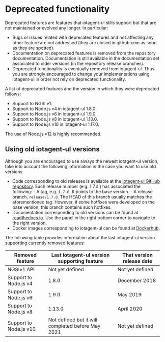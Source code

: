 # Deprecated functionality

Deprecated features are features that iotagent-ul stills support but that are not maintained or evolved any longer. In
particular:

-   Bugs or issues related with deprecated features and not affecting any other feature are not addressed (they are
    closed in github.com as soon as they are spotted).
-   Documentation on deprecated features is removed from the repository documentation. Documentation is still available
    in the documentation set associated to older versions (in the repository release branches).
-   Deprecated functionality is eventually removed from iotagent-ul. Thus you are strongly encouraged to change your
    implementations using iotagent-ul in order not rely on deprecated functionality.

A list of deprecated features and the version in which they were deprecated follows:

-   Support to NGSI v1.
-   Support to Node.js v4 in iotagent-ul 1.8.0.
-   Support to Node.js v6 in iotagent-ul 1.9.0.
-   Support to Node.js v8 in iotagent-ul 1.13.0.
-   Support to Node.js v10 in iotagent-ul 1.17.0.

The use of Node.js v12 is highly recommended.

## Using old iotagent-ul versions

Although you are encouraged to use always the newest iotagent-ul version, take into account the following information in
the case you want to use old versions:

-   Code corresponding to old releases is available at the
    [iotagent-ul GitHub repository](https://github.com/telefonicaid/iotagent-ul). Each release number (e.g. 1.7.0 ) has
    associated the following: - A tag, e.g. `1.7.0`. It points to the base version. - A release branch, `release/1.7.0`.
    The HEAD of this branch usually matches the aforementioned tag. However, if some hotfixes were developed on the base
    version, this branch contains such hotfixes.
-   Documentation corresponding to old versions can be found at
    [readthedocs.io](https://fiware-iotagent-ul.readthedocs.io). Use the panel in the right bottom corner to navigate to
    the right version.
-   Docker images corresponding to iotagent-ul can be found at
    [Dockerhub](https://hub.docker.com/r/fiware/iotagent-ul/tags/).

The following table provides information about the last iotagent-ul version supporting currently removed features:

| **Removed feature**    | **Last iotagent-ul version supporting feature**   | **That version release date** |
| ---------------------- | ------------------------------------------------- | ----------------------------- |
| NGSIv1 API             | Not yet defined                                   | Not yet defined               |
| Support to Node.js v4  | 1.8.0                                             | December 2018                 |
| Support to Node.js v6  | 1.9.0                                             | May 2019                      |
| Support to Node.js v8  | 1.13.0                                            | April 2020                    |
| Support to Node.js v10 | Not defined but it will completed before May 2021 | Not yet defined               |
